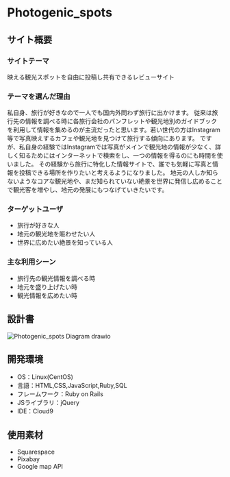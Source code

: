 # Photogenic_spots

## サイト概要
### サイトテーマ
映える観光スポットを自由に投稿し共有できるレビューサイト

### テーマを選んだ理由
私自身、旅行が好きなので一人でも国内外問わず旅行に出かけます。
従来は旅行先の情報を調べる時に各旅行会社のパンフレットや観光地別のガイドブックを利用して情報を集めるのが主流だったと思います。若い世代の方はInstagram等で写真映えするカフェや観光地を見つけて旅行する傾向にあります。
ですが、私自身の経験ではInstagramでは写真がメインで観光地の情報が少なく、詳しく知るためにはインターネットで検索をし、一つの情報を得るのにも時間を使いました。
その経験から旅行に特化した情報サイトで、誰でも気軽に写真と情報を投稿できる場所を作りたいと考えるようになりました。
地元の人しか知らないようなコアな観光地や、まだ知られていない絶景を世界に発信し広めることで観光客を増やし、地元の発展にもつなげていきたいです。

### ターゲットユーザ
- 旅行が好きな人
- 地元の観光地を賑わせたい人
- 世界に広めたい絶景を知っている人

### 主な利用シーン
- 旅行先の観光情報を調べる時
- 地元を盛り上げたい時
- 観光情報を広めたい時

## 設計書
![Photogenic_spots Diagram drawio](https://user-images.githubusercontent.com/95935073/191691260-eeb3437b-a862-45f6-a151-adb6a2ec6b75.png)

## 開発環境
- OS：Linux(CentOS)
- 言語：HTML,CSS,JavaScript,Ruby,SQL
- フレームワーク：Ruby on Rails
- JSライブラリ：jQuery
- IDE：Cloud9

## 使用素材
- Squarespace
- Pixabay
- Google map API
